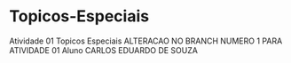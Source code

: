 # Topicos-Especiais
Atividade 01 Topicos Especiais
ALTERACAO NO BRANCH NUMERO 1 PARA ATIVIDADE 01
Aluno CARLOS EDUARDO DE SOUZA
